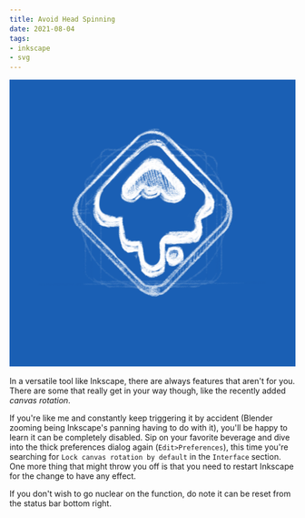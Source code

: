 ```yaml
---
title: Avoid Head Spinning
date: 2021-08-04
tags:
- inkscape
- svg
---
```


![inkscape](Inkscape.png)

In a versatile tool like Inkscape, there are always features that aren't for you. There are some that really get in your way though, like the recently added *canvas rotation*.

If you're like me and constantly keep triggering it by accident (Blender zooming being Inkscape's panning having to do with it), you'll be happy to learn it can be completely disabled. Sip on your favorite beverage and dive into the thick preferences dialog again (`Edit>Preferences`), this time you're searching for `Lock canvas rotation by default` in the `Interface` section. One more thing that might throw you off is that you need to restart Inkscape for the change to have any effect.

If you don't wish to go nuclear on the function, do note it can be reset from the status bar bottom right.
